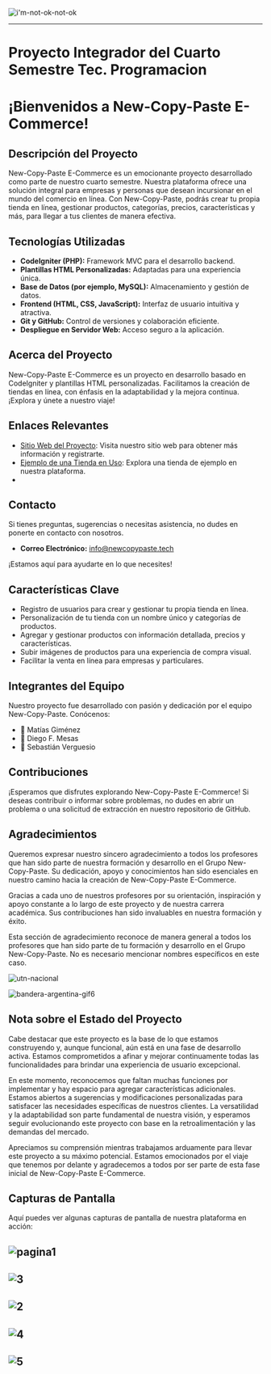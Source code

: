 




![i'm-not-ok-not-ok](https://user-images.githubusercontent.com/106162059/233731615-e9d6d929-ed5d-4b60-8dec-b8049caf5622.gif)

 


---

# Proyecto Integrador del Cuarto Semestre Tec. Programacion

# ¡Bienvenidos a New-Copy-Paste E-Commerce!

## Descripción del Proyecto
New-Copy-Paste E-Commerce es un emocionante proyecto desarrollado como parte de nuestro cuarto semestre. Nuestra plataforma ofrece una solución integral para empresas y personas que desean incursionar en el mundo del comercio en línea. Con New-Copy-Paste, podrás crear tu propia tienda en línea, gestionar productos, categorías, precios, características y más, para llegar a tus clientes de manera efectiva.

## Tecnologías Utilizadas

- **CodeIgniter (PHP):** Framework MVC para el desarrollo backend.
- **Plantillas HTML Personalizadas:** Adaptadas para una experiencia única.
- **Base de Datos (por ejemplo, MySQL):** Almacenamiento y gestión de datos.
- **Frontend (HTML, CSS, JavaScript):** Interfaz de usuario intuitiva y atractiva.
- **Git y GitHub:** Control de versiones y colaboración eficiente.
- **Despliegue en Servidor Web:** Acceso seguro a la aplicación.
## Acerca del Proyecto
New-Copy-Paste E-Commerce es un proyecto en desarrollo basado en CodeIgniter y plantillas HTML personalizadas. Facilitamos la creación de tiendas en línea, con énfasis en la adaptabilidad y la mejora continua. ¡Explora y únete a nuestro viaje!

## Enlaces Relevantes
- [Sitio Web del Proyecto](https://newcopypaste.tech/): Visita nuestro sitio web para obtener más información y registrarte.
- [Ejemplo de una Tienda en Uso](https://newcopypaste.tech/tienda/play-on): Explora una tienda de ejemplo en nuestra plataforma.
- 
 ## Contacto

Si tienes preguntas, sugerencias o necesitas asistencia, no dudes en ponerte en contacto con nosotros.

- **Correo Electrónico:** [info@newcopypaste.tech](mailto:info@newcopypaste.tech)

¡Estamos aquí para ayudarte en lo que necesites!


## Características Clave
- Registro de usuarios para crear y gestionar tu propia tienda en línea.
- Personalización de tu tienda con un nombre único y categorías de productos.
- Agregar y gestionar productos con información detallada, precios y características.
- Subir imágenes de productos para una experiencia de compra visual.
- Facilitar la venta en línea para empresas y particulares.

## Integrantes del Equipo
Nuestro proyecto fue desarrollado con pasión y dedicación por el equipo New-Copy-Paste. Conócenos:

- 🧑 Matías Giménez
- 🧑 Diego F. Mesas
- 🧑 Sebastián Verguesio

## Contribuciones
¡Esperamos que disfrutes explorando New-Copy-Paste E-Commerce! Si deseas contribuir o informar sobre problemas, no dudes en abrir un problema o una solicitud de extracción en nuestro repositorio de GitHub.



## Agradecimientos
Queremos expresar nuestro sincero agradecimiento a todos los profesores que han sido parte de nuestra formación y desarrollo en el Grupo New-Copy-Paste. Su dedicación, apoyo y conocimientos han sido esenciales en nuestro camino hacia la creación de New-Copy-Paste E-Commerce.

Gracias a cada uno de nuestros profesores por su orientación, inspiración y apoyo constante a lo largo de este proyecto y de nuestra carrera académica. Sus contribuciones han sido invaluables en nuestra formación y éxito.

Esta sección de agradecimiento reconoce de manera general a todos los profesores que han sido parte de tu formación y desarrollo en el Grupo New-Copy-Paste. No es necesario mencionar nombres específicos en este caso.

![utn-nacional](https://github.com/CodeSystem2022/E-Commerce-NewCopyPaste/assets/106162059/7597112f-cd1b-4400-b1fe-917e8bb679f5)


![bandera-argentina-gif6](https://github.com/CodeSystem2022/E-Commerce-NewCopyPaste/assets/106162059/c9f87bf4-47d2-4731-96e0-8c3ba38244f8)

## Nota sobre el Estado del Proyecto
Cabe destacar que este proyecto es la base de lo que estamos construyendo y, aunque funcional, aún está en una fase de desarrollo activa. Estamos comprometidos a afinar y mejorar continuamente todas las funcionalidades para brindar una experiencia de usuario excepcional.

En este momento, reconocemos que faltan muchas funciones por implementar y hay espacio para agregar características adicionales. Estamos abiertos a sugerencias y modificaciones personalizadas para satisfacer las necesidades específicas de nuestros clientes. La versatilidad y la adaptabilidad son parte fundamental de nuestra visión, y esperamos seguir evolucionando este proyecto con base en la retroalimentación y las demandas del mercado.

Apreciamos su comprensión mientras trabajamos arduamente para llevar este proyecto a su máximo potencial. Estamos emocionados por el viaje que tenemos por delante y agradecemos a todos por ser parte de esta fase inicial de New-Copy-Paste E-Commerce.




## Capturas de Pantalla
Aquí puedes ver algunas capturas de pantalla de nuestra plataforma en acción:


![pagina1](https://github.com/CodeSystem2022/E-Commerce-NewCopyPaste/assets/106162059/e931715c-8ec5-4a74-aef6-a30248374fa3)
----

![3](https://github.com/CodeSystem2022/E-Commerce-NewCopyPaste/assets/106162059/66c748af-80dd-4fe8-9737-6602c54c3487)
---


![2](https://github.com/CodeSystem2022/E-Commerce-NewCopyPaste/assets/106162059/281b1a78-8031-4f9e-bef4-f1d5e0ce4598)
---



![4](https://github.com/CodeSystem2022/E-Commerce-NewCopyPaste/assets/106162059/8816c1d2-6d0a-44ed-914f-7f7605584f09)
---



![5](https://github.com/CodeSystem2022/E-Commerce-NewCopyPaste/assets/106162059/2530073e-ab5c-4273-936e-a073dab4303b)
---
